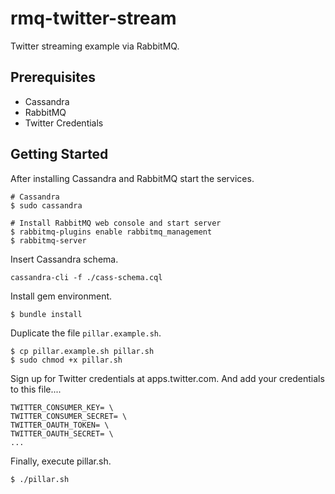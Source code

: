 rmq-twitter-stream
==================

Twitter streaming example via RabbitMQ.



## Prerequisites
- Cassandra
- RabbitMQ
- Twitter Credentials



## Getting Started

After installing Cassandra and RabbitMQ start the services.

	# Cassandra
	$ sudo cassandra
	
	# Install RabbitMQ web console and start server 
	$ rabbitmq-plugins enable rabbitmq_management
	$ rabbitmq-server
	
	
Insert Cassandra schema.

	cassandra-cli -f ./cass-schema.cql

Install gem environment.

	$ bundle install
	
Duplicate the file `pillar.example.sh`.

	$ cp pillar.example.sh pillar.sh
	$ sudo chmod +x pillar.sh
	
Sign up for Twitter credentials at apps.twitter.com. And add your credentials to this file....

	TWITTER_CONSUMER_KEY= \
	TWITTER_CONSUMER_SECRET= \
	TWITTER_OAUTH_TOKEN= \
	TWITTER_OAUTH_SECRET= \
	...
	
	
Finally, execute pillar.sh.

	$ ./pillar.sh

	

	

	
	